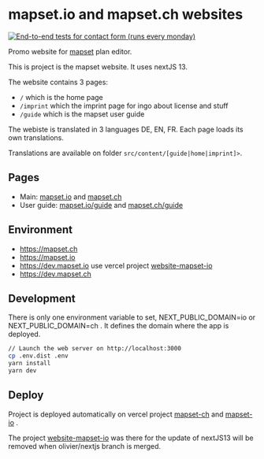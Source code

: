 # mapset.io and mapset.ch websites

[![End-to-end tests for contact form (runs every monday)](https://github.com/geops/mapset.io/actions/workflows/cypress-mail.yml/badge.svg)](https://github.com/geops/mapset.io/actions/workflows/cypress-mail.yml)

Promo website for [mapset](https://editor.mapset.io/) plan editor.

This is project is the mapset website. It uses nextJS 13.

The website contains 3 pages:

- `/` which is the home page
- `/imprint` which the imprint page for ingo about license and stuff
- `/guide` which is the mapset user guide

The webiste is translated in 3 languages DE, EN, FR. Each page loads its own translations.

Translations are available on folder `src/content/[guide|home|imprint]>`.

## Pages

- Main: [mapset.io](https://mapset.io) and [mapset.ch](https://mapset.ch)
- User guide: [mapset.io/guide](https://mapset.io/guide/) and [mapset.ch/guide](https://mapset.ch/guide/)

## Environment

- <https://mapset.ch>
- <https://mapset.io>
- <https://dev.mapset.io> use vercel project [website-mapset-io](https://vercel.com/geops/website-mapset-io)
- <https://dev.mapset.ch>

## Development

There is only one environment variable to set, NEXT_PUBLIC_DOMAIN=io or NEXT_PUBLIC_DOMAIN=ch . It defines the domain where the app is deployed.

```bash
// Launch the web server on http://localhost:3000
cp .env.dist .env
yarn install
yarn dev
```

## Deploy

Project is deployed automatically on vercel project [mapset-ch](https://vercel.com/geops/mapset-ch) and [mapset-io](https://vercel.com/geops/mapset-io) .

The project [website-mapset-io](https://vercel.com/geops/website-mapset-io) was there for the update of nextJS13 will be removed when olivier/nextjs branch is merged.
